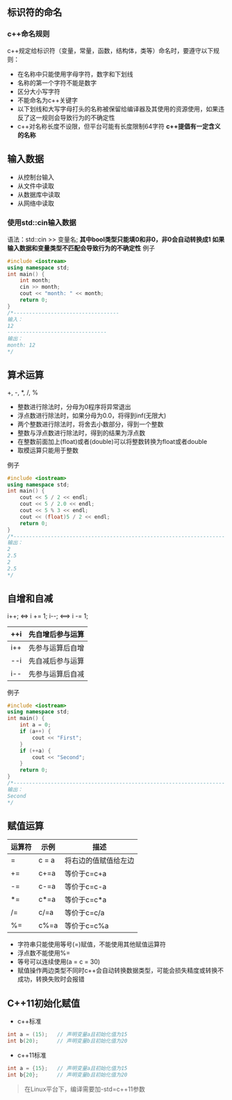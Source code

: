 ## 标识符的命名
### c++命名规则
c++规定给标识符（变量，常量，函数，结构体，类等）命名时，要遵守以下规则：
* 在名称中只能使用字母字符，数字和下划线
* 名称的第一个字符不能是数字
* 区分大小写字符
* 不能命名为c++关键字
* 以下划线和大写字母打头的名称被保留给编译器及其使用的资源使用，如果违反了这一规则会导致行为的不确定性
* c++对名称长度不设限，但平台可能有长度限制64字符
**c++提倡有一定含义的名称**
## 输入数据
* 从控制台输入
* 从文件中读取
* 从数据库中读取
* 从网络中读取
### 使用std::cin输入数据
语法：std::cin >> 变量名;
**其中bool类型只能填0和非0，非0会自动转换成1
如果输入数据和变量类型不匹配会导致行为的不确定性**
例子
```c++
#include <iostream>
using namespace std;
int main() {
	int month;
	cin >> month;
	cout << "month: " << month;
	return 0;
}
/*----------------------------------
输入：
12
--------------------------------
输出：
month: 12
*/
```
## 算术运算
+, -, \*, /, %
* 整数进行除法时，分母为0程序将异常退出
* 浮点数进行除法时，如果分母为0.0，将得到inf(无限大)
* 两个整数进行除法时，将舍去小数部分，得到一个整数
* 整数与浮点数进行除法时，得到的结果为浮点数
* 在整数前面加上(float)或者(double)可以将整数转换为float或者double
* 取模运算只能用于整数

例子
```c++
#include <iostream>
using namespace std;
int main() {
	cout << 5 / 2 << endl;
	cout << 5 / 2.0 << endl;
	cout << 5 % 3 << endl;
	cout << (float)5 / 2 << endl;
	return 0;
}
/*--------------------------------------------------------------------
输出：
2
2.5
2
2.5
*/
```
## 自增和自减
i++;	<=>  i += 1;
i--;	<==>  i -= 1;

|++i|先自增后参与运算|
|---|-------------|
|i++|先参与运算后自增|
|--i|先自减后参与运算|
|i--|先参与运算后自减|

例子
```c++
#include <iostream>
using namespace std;
int main() {
	int a = 0;
	if (a++) {
		cout << "First";
	}
	if (++a) {
		cout << "Second";
	}
	return 0;
}
/*--------------------------------------------------------------------
输出：
Second
*/
```
## 赋值运算
|运算符|示例|描述|
|---|---|---|
|=|c = a|将右边的值赋值给左边|
|+=|c+=a|等价于c=c+a|
|-=|c-=a|等价于c=c-a|
|\*=|c\*=a|等价于c=c\*a|
|/=|c/=a|等价于c=c/a|
|%=|c%=a|等价于c=c%a|

* 字符串只能使用等号(=)赋值，不能使用其他赋值运算符
* 浮点数不能使用%=
* 等号可以连续使用(a = c = 30)
* 赋值操作两边类型不同时c++会自动转换数据类型，可能会损失精度或转换不成功，转换失败时会报错

## C++11初始化赋值
* c++标准
```c++
int a = (15);	// 声明变量a且初始化值为15
int b(20);		// 声明变量b且初始化值为20
```
* c++11标准
```c++
int a = {15};	// 声明变量a且初始化值为15
int b{20};		// 声明变量b且初始化值为20
```
> 在Linux平台下，编译需要加-std=c++11参数

